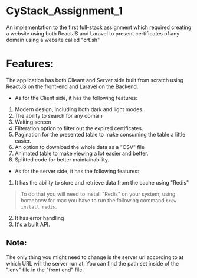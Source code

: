 # CyStack_Assignment_1
An implementation to the first full-stack assignment which required creating a website using both ReactJS and Laravel to present certificates of any domain using a website called "crt.sh"

# Features:
The application has both Clieant and Server side built from scratch using ReactJS on the front-end and Laravel on the Backend.
* As for the Client side, it has the following features:
1. Modern design, including both dark and light modes.
2. The ability to search for any domain
3. Waiting screen 
4. Filteration option to filter out the expired certificates.
5. Pagination for the presented table to make consuming the table a little easier.
6. An option to download the whole data as a "CSV" file
7. Animated table to make viewing a lot easier and better.
8. Splitted code for better maintainability. 

* As for the server side, it has the following features:
1. It has the ability to store and retrieve data from the cache using "Redis"
> To do that you will need to install "Redis" on your system, using homebrew for mac you have to run the following command `brew install redis`.
2. It has error handling
3. It's a built API.

## Note:
The only thing you might need to change is the server url according to at which URL will the server run at.
You can find the path set inside of the ".env" file in the "front end" file.

